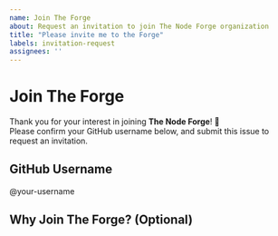 ```yaml
---
name: Join The Forge
about: Request an invitation to join The Node Forge organization
title: "Please invite me to the Forge"
labels: invitation-request
assignees: ''
---
```


# Join The Forge

Thank you for your interest in joining **The Node Forge**! 🎉  
Please confirm your GitHub username below, and submit this issue to request an invitation.


## GitHub Username
<!-- Replace `@your-username` with your GitHub username -->
@your-username

## Why Join The Forge? (Optional)
<!-- Feel free to share why you'd like to join (optional) -->
